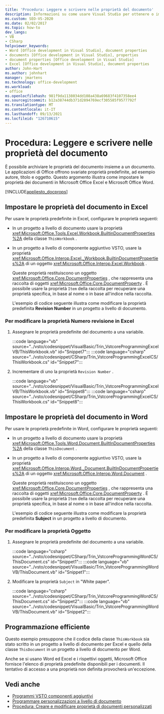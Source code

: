 ```yaml
---
title: 'Procedura: Leggere e scrivere nelle proprietà del documento'
description: Informazioni su come usare Visual Studio per ottenere o impostare le proprietà dei documenti Microsoft Excel e Microsoft Word.
ms.custom: SEO-VS-2020
ms.date: 02/02/2017
ms.topic: how-to
dev_langs:
- VB
- CSharp
helpviewer_keywords:
- Word [Office development in Visual Studio], document properties
- documents [Office development in Visual Studio], properties
- document properties [Office development in Visual Studio]
- Excel [Office development in Visual Studio], document properties
author: John-Hart
ms.author: johnhart
manager: jmartens
ms.technology: office-development
ms.workload:
- office
ms.openlocfilehash: 981f9da1138034dd108a438a69683f4107358ee4
ms.sourcegitcommit: b12a38744db371d2894769ecf305585f9577792f
ms.translationtype: MT
ms.contentlocale: it-IT
ms.lasthandoff: 09/13/2021
ms.locfileid: "126710615"
---
```

# <a name="how-to-read-from-and-write-to-document-properties"></a>Procedura: Leggere e scrivere nelle proprietà del documento
  È possibile archiviare le proprietà del documento insieme a un documento. Le applicazioni di Office offrono svariate proprietà predefinite, ad esempio autore, titolo e oggetto. Questo argomento illustra come impostare le proprietà dei documenti in Microsoft Office Excel e Microsoft Office Word.

 [!INCLUDE[appliesto_docprops](../vsto/includes/appliesto-docprops-md.md)]

## <a name="set-document-properties-in-excel"></a>Impostare le proprietà del documento in Excel
 Per usare le proprietà predefinite in Excel, configurare le proprietà seguenti:

- In un progetto a livello di documento usare la proprietà <xref:Microsoft.Office.Tools.Excel.Workbook.BuiltinDocumentProperties%2A> della classe `ThisWorkbook` .

- In un progetto a livello di componente aggiuntivo VSTO, usare la proprietà <xref:Microsoft.Office.Interop.Excel._Workbook.BuiltinDocumentProperties%2A> di un oggetto <xref:Microsoft.Office.Interop.Excel.Workbook> .

  Queste proprietà restituiscono un oggetto <xref:Microsoft.Office.Core.DocumentProperties> , che rappresenta una raccolta di oggetti <xref:Microsoft.Office.Core.DocumentProperty> . È possibile usare la proprietà `Item` della raccolta per recuperare una proprietà specifica, in base al nome o in base all'indice nella raccolta.

  L'esempio di codice seguente illustra come modificare la proprietà predefinita **Revision Number** in un progetto a livello di documento.

### <a name="to-change-the-revision-number-property-in-excel"></a>Per modificare la proprietà Numero revisione in Excel

1. Assegnare le proprietà predefinite del documento a una variabile.

     :::code language="vb" source="../vsto/codesnippet/VisualBasic/Trin_VstcoreProgrammingExcelVB/ThisWorkbook.vb" id="Snippet7":::
     :::code language="csharp" source="../vsto/codesnippet/CSharp/Trin_VstcoreProgrammingExcelCS/ThisWorkbook.cs" id="Snippet7":::

2. Incrementare di uno la proprietà `Revision Number` .

     :::code language="vb" source="../vsto/codesnippet/VisualBasic/Trin_VstcoreProgrammingExcelVB/ThisWorkbook.vb" id="Snippet8":::
     :::code language="csharp" source="../vsto/codesnippet/CSharp/Trin_VstcoreProgrammingExcelCS/ThisWorkbook.cs" id="Snippet8":::

## <a name="set-document-properties-in-word"></a>Impostare le proprietà del documento in Word
 Per usare le proprietà predefinite in Word, configurare le proprietà seguenti:

- In un progetto a livello di documento usare la proprietà <xref:Microsoft.Office.Tools.Word.Document.BuiltInDocumentProperties%2A> della classe `ThisDocument` .

- In un progetto a livello di componente aggiuntivo VSTO, usare la proprietà <xref:Microsoft.Office.Interop.Word._Document.BuiltInDocumentProperties%2A> di un oggetto <xref:Microsoft.Office.Interop.Word.Document> .

  Queste proprietà restituiscono un oggetto <xref:Microsoft.Office.Core.DocumentProperties> , che rappresenta una raccolta di oggetti <xref:Microsoft.Office.Core.DocumentProperty> . È possibile usare la proprietà `Item` della raccolta per recuperare una proprietà specifica, in base al nome o in base all'indice nella raccolta.

  L'esempio di codice seguente illustra come modificare la proprietà predefinita **Subject** in un progetto a livello di documento.

### <a name="to-change-the-subject-property"></a>Per modificare la proprietà Oggetto

1. Assegnare le proprietà predefinite del documento a una variabile.

     :::code language="csharp" source="../vsto/codesnippet/CSharp/Trin_VstcoreProgrammingWordCS/ThisDocument.cs" id="Snippet1":::
     :::code language="vb" source="../vsto/codesnippet/VisualBasic/Trin_VstcoreProgrammingWordVB/ThisDocument.vb" id="Snippet1":::

2. Modificare la proprietà `Subject` in "White paper".

     :::code language="csharp" source="../vsto/codesnippet/CSharp/Trin_VstcoreProgrammingWordCS/ThisDocument.cs" id="Snippet2":::
     :::code language="vb" source="../vsto/codesnippet/VisualBasic/Trin_VstcoreProgrammingWordVB/ThisDocument.vb" id="Snippet2":::

## <a name="robust-programming"></a>Programmazione efficiente
 Questo esempio presuppone che il codice della classe `ThisWorkbook` sia stato scritto in un progetto a livello di documento per Excel e quello della classe `ThisDocument` in un progetto a livello di documento per Word.

 Anche se si usano Word ed Excel e i rispettivi oggetti, Microsoft Office fornisce l'elenco di proprietà predefinite disponibili per i documenti. Il tentativo di accesso a una proprietà non definita provocherà un'eccezione.

## <a name="see-also"></a>Vedi anche
- [Programmi VSTO componenti aggiuntivi](../vsto/programming-vsto-add-ins.md)
- [Programmare personalizzazioni a livello di documento](../vsto/programming-document-level-customizations.md)
- [Procedura: Creare e modificare proprietà di documenti personalizzati](../vsto/how-to-create-and-modify-custom-document-properties.md)
